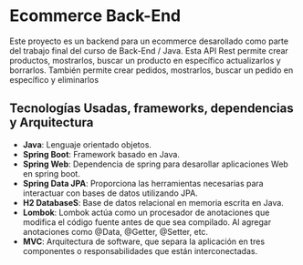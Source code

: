 # Ecommerce Back-End

Este proyecto es un backend para un ecommerce desarollado como parte del trabajo final del curso de Back-End / Java. 
Esta API Rest permite crear productos, mostrarlos, buscar un producto en específico actualizarlos y borrarlos. También permite crear pedidos, mostrarlos, buscar un pedido en específico y eliminarlos

## Tecnologías Usadas, frameworks, dependencias y Arquitectura

- **Java**: Lenguaje orientado objetos.
- **Spring Boot**: Framework basado en Java.
- **Spring Web**: Dependencia de spring para desarollar aplicaciones Web en spring boot.
- **Spring Data JPA**: Proporciona las herramientas necesarias para interactuar con bases de datos utilizando JPA.
- **H2 DatabaseS**: Base de datos relacional en memoria escrita en Java.
- **Lombok**: Lombok actúa como un procesador de anotaciones que modifica el código fuente antes de que sea compilado. Al agregar anotaciones como @Data, @Getter, @Setter, etc.
- **MVC**: Arquitectura de software, que separa la aplicación en tres componentes o responsabilidades que están interconectadas. 
